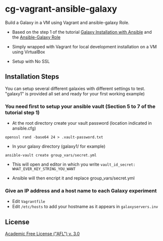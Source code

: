 # cg-vagrant-ansible-galaxy
Build a Galaxy in a VM using Vagrant and ansible-galaxy Role.

- Based on the step 1 of the tutorial [Galaxy Installation with Ansible][GIWA] 
  and the  [Ansible-Galaxy Role][AGR]

- Simply wrapped with Vagrant for local development installation on a VM using VirtualBox

- Setup with No SSL

## Installation Steps

You can setup several different galaxies with different settings to test. "galaxy1" is
provided all set and ready for your first working example)

### You need first to setup your ansible vault (Section 5 to 7 of the tutorial step 1)
- At the root directory create your vault password (location indicated in ansible.cfg)

`openssl rand -base64 24 > .vault-password.txt`

- In your galaxy directory (galaxy1/ for example)

`ansible-vault create group_vars/secret.yml`

- This will open and editor in which you write
`vault_id_secret: WHAT_EVER_KEY_STRING_YOU_WANT`

- Ansible will then encript it and replace group_vars/secret.yml

### Give an IP address and a host name to each Galaxy experiment 
- Edit `Vagrantfile`
- Edit `/etc/hosts` to add your hostname as it appears in `galaxyservers.inv`

 
 

License
-------

[Academic Free License ("AFL") v. 3.0][afl]




[GIWA]: https://training.galaxyproject.org/training-material/topics/admin/tutorials/ansible-galaxy/tutorial.html
[afl]: http://opensource.org/licenses/AFL-3.0
[AGR]: https://github.com/galaxyproject/ansible-galaxy
